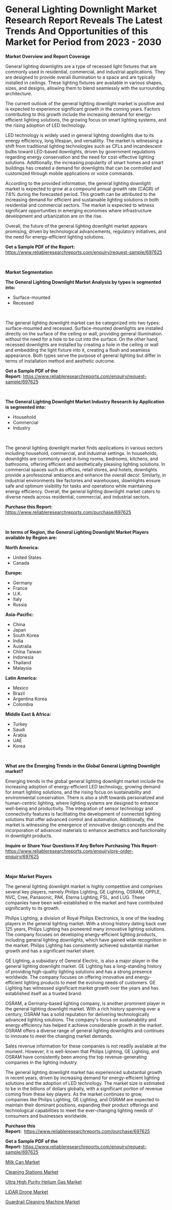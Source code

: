 <p><h1>General Lighting Downlight Market Research Report Reveals The Latest Trends And Opportunities of this Market for Period from 2023 - 2030</h1></p><p><strong>Market Overview and Report Coverage</strong></p>
<p><p>General lighting downlights are a type of recessed light fixtures that are commonly used in residential, commercial, and industrial applications. They are designed to provide overall illumination to a space and are typically installed in ceilings. These lighting fixtures are available in various shapes, sizes, and designs, allowing them to blend seamlessly with the surrounding architecture.</p><p>The current outlook of the general lighting downlight market is positive and is expected to experience significant growth in the coming years. Factors contributing to this growth include the increasing demand for energy-efficient lighting solutions, the growing focus on smart lighting systems, and the rising adoption of LED technology.</p><p>LED technology is widely used in general lighting downlights due to its energy efficiency, long lifespan, and versatility. The market is witnessing a shift from traditional lighting technologies such as CFLs and incandescent bulbs toward LED-based downlights, driven by government regulations regarding energy conservation and the need for cost-effective lighting solutions. Additionally, the increasing popularity of smart homes and smart buildings has created a demand for downlights that can be controlled and customized through mobile applications or voice commands.</p><p>According to the provided information, the general lighting downlight market is expected to grow at a compound annual growth rate (CAGR) of 7.6% during the forecasted period. This growth can be attributed to the increasing demand for efficient and sustainable lighting solutions in both residential and commercial sectors. The market is expected to witness significant opportunities in emerging economies where infrastructure development and urbanization are on the rise.</p><p>Overall, the future of the general lighting downlight market appears promising, driven by technological advancements, regulatory initiatives, and the need for energy-efficient lighting solutions.</p></p>
<p><strong>Get a Sample PDF of the Report:</strong> <a href="https://www.reliableresearchreports.com/enquiry/request-sample/697625">https://www.reliableresearchreports.com/enquiry/request-sample/697625</a></p>
<p>&nbsp;</p>
<p><strong>Market Segmentation</strong></p>
<p><strong>The General Lighting Downlight Market Analysis by types is segmented into:</strong></p>
<p><ul><li>Surface-mounted</li><li>Recessed</li></ul></p>
<p>&nbsp;</p>
<p><p>The general lighting downlight market can be categorized into two types: surface-mounted and recessed. Surface-mounted downlights are installed directly on the surface of the ceiling or wall, providing general illumination without the need for a hole to be cut into the surface. On the other hand, recessed downlights are installed by creating a hole in the ceiling or wall and embedding the light fixture into it, creating a flush and seamless appearance. Both types serve the purpose of general lighting but differ in terms of installation method and aesthetic outcome.</p></p>
<p><strong>Get a Sample PDF of the Report:</strong>&nbsp;<a href="https://www.reliableresearchreports.com/enquiry/request-sample/697625">https://www.reliableresearchreports.com/enquiry/request-sample/697625</a></p>
<p>&nbsp;</p>
<p><strong>The General Lighting Downlight Market Industry Research by Application is segmented into:</strong></p>
<p><ul><li>Household</li><li>Commercial</li><li>Industry</li></ul></p>
<p>&nbsp;</p>
<p><p>The general lighting downlight market finds applications in various sectors including household, commercial, and industrial settings. In households, downlights are commonly used in living rooms, bedrooms, kitchens, and bathrooms, offering efficient and aesthetically pleasing lighting solutions. In commercial spaces such as offices, retail stores, and hotels, downlights provide a professional ambiance and enhance the overall decor. Similarly, in industrial environments like factories and warehouses, downlights ensure safe and optimum visibility for tasks and operations while maintaining energy efficiency. Overall, the general lighting downlight market caters to diverse needs across residential, commercial, and industrial sectors.</p></p>
<p><strong>Purchase this Report:</strong>&nbsp; <a href="https://www.reliableresearchreports.com/purchase/697625">https://www.reliableresearchreports.com/purchase/697625</a></p>
<p>&nbsp;</p>
<p><strong>In terms of Region, the General Lighting Downlight Market Players available by Region are:</strong></p>
<p>
    <p> <strong> North America: </strong>
        <ul>
            <li>United States</li>
            <li>Canada</li>
        </ul>
        </p> 
    <p> <strong> Europe: </strong>
        <ul>
            <li>Germany</li>
            <li>France</li>
            <li>U.K.</li>
            <li>Italy</li>
            <li>Russia</li>
        </ul>
        </p> 
    <p> <strong> Asia-Pacific: </strong>
        <ul>
            <li>China</li>
            <li>Japan</li>
            <li>South Korea</li>
            <li>India</li>
            <li>Australia</li>
            <li>China Taiwan</li>
            <li>Indonesia</li>
            <li>Thailand</li>
            <li>Malaysia</li>
        </ul>
        </p> 
    <p> <strong> Latin America: </strong>
        <ul>
            <li>Mexico</li>
            <li>Brazil</li>
            <li>Argentina Korea</li>
            <li>Colombia</li>
        </ul>
        </p> 
    <p> <strong> Middle East & Africa: </strong>
        <ul>
            <li>Turkey</li>
            <li>Saudi</li>
            <li>Arabia</li>
            <li>UAE</li>
            <li>Korea</li>
        </ul>
    </p>
    </p>
<p>&nbsp;</p>
<p><strong>What are the Emerging Trends in the Global General Lighting Downlight market?</strong></p>
<p><p>Emerging trends in the global general lighting downlight market include the increasing adoption of energy-efficient LED technology, growing demand for smart lighting solutions, and the rising focus on sustainability and environmental conservation. There is also a shift towards personalized and human-centric lighting, where lighting systems are designed to enhance well-being and productivity. The integration of sensor technology and connectivity features is facilitating the development of connected lighting solutions that offer advanced control and automation. Additionally, the market is witnessing the emergence of innovative design concepts and the incorporation of advanced materials to enhance aesthetics and functionality in downlight products.</p></p>
<p><strong>Inquire or Share Your Questions If Any Before Purchasing This Report</strong>- <a href="https://www.reliableresearchreports.com/enquiry/pre-order-enquiry/697625">https://www.reliableresearchreports.com/enquiry/pre-order-enquiry/697625</a></p>
<p>&nbsp;</p>
<p><strong>Major Market Players</strong></p>
<p><p>The general lighting downlight market is highly competitive and comprises several key players, namely Philips Lighting, GE Lighting, OSRAM, OPPLE, NVC, Cree, Panasonic, PAK, Eterna Lighting, FSL, and LUG. These companies have been well-established in the market and have contributed significantly to its growth.</p><p>Philips Lighting, a division of Royal Philips Electronics, is one of the leading players in the general lighting market. With a strong history dating back over 125 years, Philips Lighting has pioneered many innovative lighting solutions. The company focuses on developing energy-efficient lighting products, including general lighting downlights, which have gained wide recognition in the market. Philips Lighting has consistently achieved substantial market growth and has a significant market share.</p><p>GE Lighting, a subsidiary of General Electric, is also a major player in the general lighting downlight market. GE Lighting has a long-standing history of providing high-quality lighting solutions and has a strong presence worldwide. The company focuses on offering innovative and energy-efficient lighting products to meet the evolving needs of customers. GE Lighting has witnessed significant market growth over the years and has established itself as a trusted brand.</p><p>OSRAM, a Germany-based lighting company, is another prominent player in the general lighting downlight market. With a rich history spanning over a century, OSRAM has a solid reputation for delivering technologically advanced lighting solutions. The company's focus on sustainability and energy efficiency has helped it achieve considerable growth in the market. OSRAM offers a diverse range of general lighting downlights and continues to innovate to meet the changing market demands.</p><p>Sales revenue information for these companies is not readily available at the moment. However, it is well-known that Philips Lighting, GE Lighting, and OSRAM have consistently been among the top revenue-generating companies in the lighting industry.</p><p>The general lighting downlight market has experienced substantial growth in recent years, driven by increasing demand for energy-efficient lighting solutions and the adoption of LED technology. The market size is estimated to be in the billions of dollars globally, with a significant portion of revenue coming from these key players. As the market continues to grow, companies like Philips Lighting, GE Lighting, and OSRAM are expected to maintain their dominant positions, expanding their product offerings and technological capabilities to meet the ever-changing lighting needs of consumers and businesses worldwide.</p></p>
<p><strong>Purchase this Report:</strong>&nbsp;&nbsp;<a href="https://www.reliableresearchreports.com/purchase/697625">https://www.reliableresearchreports.com/purchase/697625</a></p>
<p></p>
<p><strong>Get a Sample PDF of the Report:</strong>&nbsp;<a href="https://www.reliableresearchreports.com/enquiry/request-sample/697625">https://www.reliableresearchreports.com/enquiry/request-sample/697625</a></p>
<p><p><a href="https://medium.com/@chiragreportprime3/milk-can-market-size-growth-forecast-2023-2030-a126a0dcbf5d">Milk Can Market</a></p><p><a href="https://medium.com/@jhonwin654/cleaning-stations-market-size-growth-forecast-2023-2030-a64403a989f5">Cleaning Stations Market</a></p><p><a href="https://github.com/marloy8/Market-Research-Report-List-1/blob/main/ultra-high-purity-helium-gas-market.md">Ultra High Purity Helium Gas Market</a></p><p><a href="https://www.linkedin.com/pulse/decoding-lidar-drone-market-deep-dive-latest-trends-segmentation-yhk5e/">LiDAR Drone Market</a></p><p><a href="https://github.com/aliciawhite5576/Market-Research-Report-List-1/blob/main/guardrail-cleaning-machine-market.md">Guardrail Cleaning Machine Market</a></p></p>